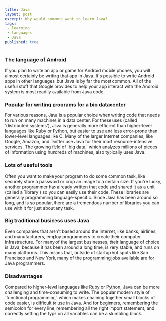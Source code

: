 ```yaml
---
title: Java
layout: post
excerpt: Why would someone want to learn Java?
tags:
 - learning
 - languages
 - Java
published: true
---
```


### The language of Android

If you plan to write an app or game for Android mobile phones, you will almost certainly be writing that app in Java. It's possible to write Android apps in other languages, but Java is by far the most common. All of the useful stuff that Google provides to help your app interact with the Android system is most readily available from Java code.

### Popular for writing programs for a big datacenter

For various reasons, Java is a popular choice when writing code that needs to run on many machines in a data center. For these uses (called 'distributed systems'), Java is generally more efficient than higher-level languages like Ruby or Python, but easier to use and less error-prone than lower-level languages like C. Many of the larger Internet companies, like Google, Amazon, and Twitter use Java for their most resource-intensive services. The growing field of `big data,' which analyzes millions of pieces of information using hundreds of machines, also typically uses Java.

### Lots of useful tools

Often you want to make your program to do some common task, like securely store a password or crop an image to a certain size. If you're lucky, another programmer has already written that code and shared it as a unit (called a `library') so you can easily use their code. These libraries are generally programming language-specific. Since Java has been around so long, and is so popular, there are a tremendous number of libraries you can use with it for just about any task.

### Big traditional business uses Java

Even companies that aren't based around the Internet, like banks, airlines, and manufacturers, employ programmers to create their computer infrastructure. For many of the largest businesses, their language of choice is Java, because it has been around a long time, is very stable, and runs on many platforms. This means that, outside of startup hot spots like San Francisco and New York, many of the programming jobs available are for Java programmers.

### Disadvantages

Compared to higher-level languages like Ruby or Python, Java can be more challenging and time-consuming to write. The popular modern style of `functional programming,' which makes chaining together small blocks of code easier, is difficult to use in Java. And for beginners, remembering the semicolon for every line, remembering all the right import statement, and correctly setting the type on all variables can be a stumbling block.